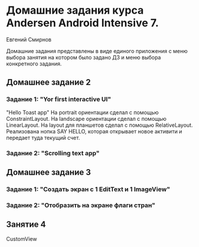 # Домашние задания курса Andersen Android Intensive 7.
Евгений Смирнов

Домашние задания представлены в виде единого приложения с меню выбора занятия на котором было задано ДЗ и меню выбора конкретного задания.

## Домашнее задание 2
### Задание 1: "Yor first interactive UI"
"Hello Toast app"
На portrait ориентации сделал с помощью ConstraintLayout.
На landscape ориентации сделал с помощью LinearLayout.
На layout для планшетов сделал с помощью RelativeLayout.
Реализована нопка SAY HELLO, которая открывает новое активити и передает туда текущий счет.
### Задание 2: "Scrolling text app"

## Домашнее задание 3
### Задание 1: "Создать экран с 1 EditText и 1 ImageView"
### Задание 2: "Отобразить на экране флаги стран" 

## Занятие 4
CustomView
